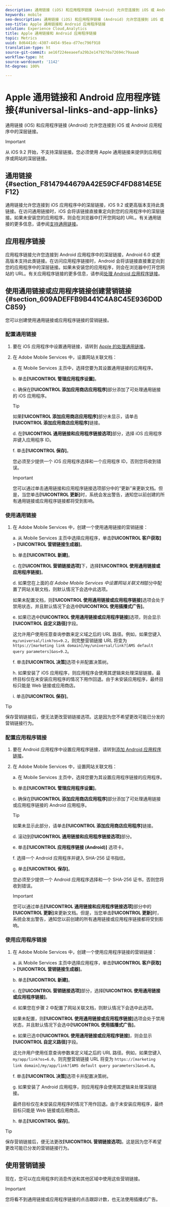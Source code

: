 ```yaml
---
description: 通用链接 (iOS) 和应用程序链接 (Android) 允许您连接到 iOS 或 Android 应用程序中的深层链接。
keywords: mobile
seo-description: 通用链接 (iOS) 和应用程序链接 (Android) 允许您连接到 iOS 或 Android 应用程序中的深层链接。
seo-title: Apple 通用链接和 Android 应用程序链接
solution: Experience Cloud,Analytics
title: Apple 通用链接和 Android 应用程序链接
topic: Metrics
uuid: 8d6441dc-4307-4454-95ea-d77ec796f918
translation-type: ht
source-git-commit: ae16f224eeaeefa29b2e1479270a72694c79aaa0
workflow-type: ht
source-wordcount: '1142'
ht-degree: 100%

---
```



# Apple 通用链接和 Android 应用程序链接{#universal-links-and-app-links}

通用链接 (iOS) 和应用程序链接 (Android) 允许您连接到 iOS 或 Android 应用程序中的深层链接。

>[!IMPORTANT]
>
>从 iOS 9.2 开始，不支持深层链接。您必须使用 Apple 通用链接来提供到应用程序或网站的深层链接。

## 通用链接 {#section_F8147944679A42E59CF4FD8814E5EF12}

通用链接允许您连接到 iOS 应用程序中的深层链接，iOS 9.2 或更高版本支持此类链接。在访问通用链接时，iOS 会将该链接直接重定向到您的应用程序中的深层链接。如果未安装您的应用程序，则会在浏览器中打开您网站的 URL。有关通用链接的更多信息，请参阅[支持通用链接](https://developer.apple.com/library/content/documentation/General/Conceptual/AppSearch/UniversalLinks.html)。

## 应用程序链接

应用程序链接允许您连接到 Android 应用程序中的深层链接，Android 6.0 或更高版本支持此类链接。在访问应用程序链接时，Android 会将该链接直接重定向到您的应用程序中的深层链接。如果未安装您的应用程序，则会在浏览器中打开您网站的 URL。有关应用程序链接的更多信息，请参阅[处理 Android 应用程序链接](https://developer.android.com/training/app-links/index.html)。

## 使用通用链接或应用程序链接创建营销链接 {#section_609ADEFFB9B441C4A8C45E936D0DC859}

您可以创建使用通用链接或应用程序链接的营销链接。

### 配置通用链接

1. 要在 iOS 应用程序中设置通用链接，请转到 [Apple 的处理通用链接](https://developer.apple.com/documentation/uikit/inter-process_communication/allowing_apps_and_websites_to_link_to_your_content/handling_universal_links)。

2. 在 Adobe Mobile Services 中，设置网站关联文档：

   a. 在 Mobile Services 主页中，选择您要为其设置通用链接的应用程序。

   b. 单击&#x200B;**[!UICONTROL 管理应用程序设置]**。

   c. 确保在&#x200B;**[!UICONTROL 添加应用商店应用程序]**&#x200B;部分添加了可处理通用链接的 iOS 应用程序。

   >[!TIP]
   >
   >如果&#x200B;**[!UICONTROL 添加应用商店应用程序]**&#x200B;部分未显示，请单击&#x200B;**[!UICONTROL 添加应用商店应用程序]**&#x200B;链接。

   d. 在&#x200B;**[!UICONTROL 通用链接和应用程序链接选项]**&#x200B;部分，选择 iOS 应用程序并键入应用程序 ID。

   f. 单击&#x200B;**[!UICONTROL 保存]**。

   您必须至少提供一个 iOS 应用程序选择和一个应用程序 ID，否则您将收到错误。

   >[!IMPORTANT]
   >
   >您可以通过单击通用链接和应用程序链接选项部分中的“更新”来更新文档。但是，当您单击&#x200B;**[!UICONTROL 更新]**&#x200B;时，系统会发出警告，通知您以前创建的所有通用链接或应用程序链接都将受到影响。

### 使用通用链接

1. 在 Adobe Mobile Services 中，创建一个使用通用链接的营销链接：

   a. 从 Mobile Services 主页中选择应用程序，单击&#x200B;**[!UICONTROL 客户获取]** > **[!UICONTROL 营销链接生成器]**。

   b. 单击&#x200B;**[!UICONTROL 新建]**。

   c. 在&#x200B;**[!UICONTROL 营销链接选项]**&#x200B;下，选择&#x200B;**[!UICONTROL 使用通用链接或应用程序链接]**。

   d. 如果您在上面的&#x200B;*在 Adobe Mobile Services 中设置网站关联文档*&#x200B;部分中配置了网站关联文档，则默认情况下会选中此选项。

   如果未配置文档，则&#x200B;**[!UICONTROL 使用通用链接或应用程序链接]**&#x200B;选项会处于禁用状态，并且默认情况下会选中&#x200B;**[!UICONTROL 使用插播式广告]**。

   e. 如果已选中&#x200B;**[!UICONTROL 使用通用链接或应用程序链接]**&#x200B;选项，则会显示&#x200B;**[!UICONTROL 自定义路径]**&#x200B;字段。

   这允许用户使用任意查询参数来定义域之后的 URL 路径。例如，如果您键入 `my/universal/link?os=9.2`，则完整营销链接 URL 将变为 `https://[marketing link domain]/my/universal/link?[AMS default query parameters]&os=9.2`。

   f. 单击&#x200B;**[!UICONTROL 决策]**&#x200B;选项卡并配置决策树。

   h. 如果安装了 iOS 应用程序，则应用程序会使用其逻辑来处理深层链接。最终目标仅在未安装应用程序的情况下用作回退。由于未安装应用程序，最终目标只能是 Web 链接或应用商店。

   i. 单击&#x200B;**[!UICONTROL 保存]**。

>[!TIP]
>
>保存营销链接后，便无法更改营销链接选项。这是因为您不希望更改可能已分发的营销链接行为。


### 配置应用程序链接

1. 要在 Android 应用程序中设置应用程序链接，请转到[添加 Android 应用程序链接](https://developer.android.com/studio/write/app-link-indexing)。

1. 在 Adobe Mobile Services 中，设置网站关联文档：

   a. 在 Mobile Services 主页中，选择您要为其设置应用程序链接的应用程序。

   b. 单击&#x200B;**[!UICONTROL 管理应用程序设置]**。

   c. 确保在&#x200B;**[!UICONTROL 添加应用商店应用程序]**&#x200B;部分添加了可处理通用链接或应用程序链接的 Android 应用程序。

   >[!TIP]
   >
   >如果未显示此部分，请单击&#x200B;**[!UICONTROL 添加应用商店应用程序]**&#x200B;链接。

   d. 滚动到&#x200B;**[!UICONTROL 通用链接和应用程序链接选项]**&#x200B;部分。

   e. 单击&#x200B;**[!UICONTROL 应用程序链接 (Android)]** 选项卡。

   f. 选择一个 Android 应用程序并键入 SHA-256 证书指纹。

   g. 单击&#x200B;**[!UICONTROL 保存]**。

   您必须至少提供一个 Android 应用程序选择和一个 SHA-256 证书，否则您将收到错误。

   >[!IMPORTANT]
   >
   >您可以通过单击&#x200B;**[!UICONTROL 通用链接和应用程序链接选项]**&#x200B;部分中的&#x200B;**[!UICONTROL 更新]**&#x200B;来更新文档。但是，当您单击&#x200B;**[!UICONTROL 更新]**&#x200B;时，系统会发出警告，通知您以前创建的所有通用链接或应用程序链接都将受到影响。

### 使用应用程序链接

1. 在 Adobe Mobile Services 中，创建一个使用应用程序链接的营销链接：

   a. 从 Mobile Services 主页中选择应用程序，单击&#x200B;**[!UICONTROL 客户获取]** > **[!UICONTROL 营销链接生成器]**。

   b. 单击&#x200B;**[!UICONTROL 新建]**。

   c. 在&#x200B;**[!UICONTROL 营销链接选项]**&#x200B;部分，选择&#x200B;**[!UICONTROL 使用通用链接或应用程序链接]**。

   d. 如果您在步骤 2 中配置了网站关联文档，则默认情况下会选中此选项。

   如果未配置，则&#x200B;**[!UICONTROL 使用通用链接或应用程序链接]**&#x200B;选项会处于禁用状态，并且默认情况下会选中&#x200B;**[!UICONTROL 使用插播式广告]**。

   e. 如果已选中&#x200B;**[!UICONTROL 使用通用链接或应用程序链接]**，则会显示&#x200B;**[!UICONTROL 自定义路径]**&#x200B;字段。

   这允许用户使用任意查询参数来定义域之后的 URL 路径。例如，如果您键入 `my/app/link?os=6.0`，则完整营销链接 URL 将变为 `https://[marketing link domain]/my/app/link?[AMS default query parameters]&os=6.0`。

   f. 单击&#x200B;**[!UICONTROL 决策]**&#x200B;选项卡并配置决策树。

   g. 如果安装了 Android 应用程序，则应用程序会使用其逻辑来处理深层链接。

   最终目标仅在未安装应用程序的情况下用作回退。由于未安装应用程序，最终目标只能是 Web 链接或应用商店。

   h. 单击&#x200B;**[!UICONTROL 保存]**。

>[!TIP]
>
>保存营销链接后，便无法更改&#x200B;**[!UICONTROL 营销链接选项]**。这是因为您不希望更改可能已分发的营销链接行为。

## 使用营销链接

现在，您可以在应用程序的消息传送和其他区域中使用这些营销链接。

>[!IMPORTANT]
>
>您将看不到通用链接或应用程序链接的点击跟踪计数，也无法使用插播式广告。

